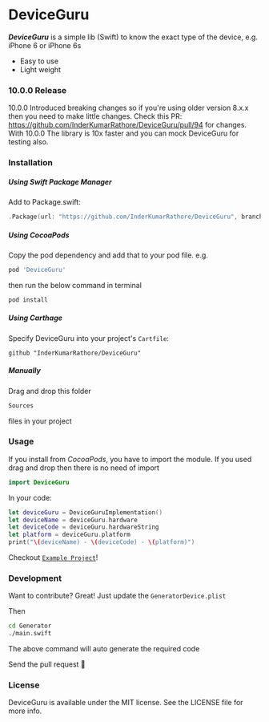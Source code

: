 # DeviceGuru

***DeviceGuru*** is a simple lib (Swift) to know the exact type of the device, e.g. iPhone 6 or iPhone 6s
  - Easy to use
  - Light weight

### 10.0.0 Release

10.0.0 Introduced breaking changes so if you're using older version 8.x.x then you need to make little changes. Check this PR: https://github.com/InderKumarRathore/DeviceGuru/pull/94 for changes. With 10.0.0 The library is 10x faster and you can mock DeviceGuru for testing also.


### Installation

##### Using Swift Package Manager
Add to Package.swift:

```swift
.Package(url: "https://github.com/InderKumarRathore/DeviceGuru", branch: "master")
```

##### Using CocoaPods
Copy the pod dependency and add that to your pod file. e.g.

```sh
pod 'DeviceGuru'
```
then run the below command in terminal
```sh
pod install
```

##### Using Carthage
Specify DeviceGuru into your project's `Cartfile`:

```ogdl
github "InderKumarRathore/DeviceGuru"
```

##### Manually
Drag and drop this folder
``` swift
Sources
```

files in your project

### Usage
If you install from *CocoaPods*, you have to import the module. If you used drag and drop then there is no need of import
``` swift
import DeviceGuru
```
In your code:
``` swift
let deviceGuru = DeviceGuruImplementation()
let deviceName = deviceGuru.hardware
let deviceCode = deviceGuru.hardwareString
let platform = deviceGuru.platform
print("\(deviceName) - \(deviceCode) - \(platform)")
```
Checkout [`Example Project`](Example/)!


### Development

Want to contribute? Great!
Just update the `GeneratorDevice.plist`

Then
```sh
cd Generator
./main.swift
```
The above command will auto generate the required code

Send the pull request 🚀


### License
DeviceGuru is available under the MIT license. See the LICENSE file for more info.
